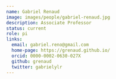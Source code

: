 ```yaml
---
name: Gabriel Renaud
image: images/people/gabriel-renaud.jpg
description: Associate Professor
status: current
role: pi
links:
  email: gabriel.reno@gmail.com
  home-page: https://grenaud.github.io/
  orcid: 0000-0002-0630-027X
  github: grenaud
  twitter: gabrielylr
---
```



